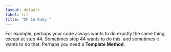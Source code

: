 ```yaml
---
layout: default
label: til
title: "DP in Ruby "
---
```


For example, perhaps your
code always wants to do exactly the same thing, except at step 44. Sometimes step
44 wants to do this, and sometimes it wants to do that. Perhaps you need a
**Template Method**.

